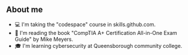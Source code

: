 ## About me

- 💻 I'm taking the "codespace" course in skills.github.com.
- 📖 I'm reading the book "CompTIA A+ Certification All-in-One Exam Guide" by Mike Meyers.
- 🎓 I'm learning cybersecurity at Queensborough community college.

<!--
**jhonatanparada499/jhonatanparada499** is a ✨ _special_ ✨ repository because its `README.md` (this file) appears on your GitHub profile.

Here are some ideas to get you started:

- 🔭 I’m currently working on ...
- 🌱 I’m currently learning ...
- 👯 I’m looking to collaborate on ...
- 🤔 I’m looking for help with ...
- 💬 Ask me about ...
- 📫 How to reach me: ...
- 😄 Pronouns: ...
- ⚡ Fun fact: ...
-->
